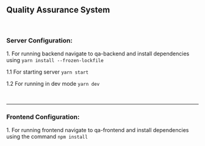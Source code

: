 <h2> Quality Assurance System </h2>
<br />
<h3>Server Configuration:</h3>
<p>1. For running backend navigate to qa-backend and install dependencies using <code>yarn install --frozen-lockfile</code></p>
<p style="margin-top : 4px;">1.1 For starting server <code>yarn start</code></p>

<p style="margin-top : 4px;">1.2 For running in dev mode <code>yarn dev</code></p>
<br />
<hr />
<h3>Frontend Configuration:</h3>
<p style="margin-top : 4px;">1. For running frontend navigate to qa-frontend and install dependencies using the command <code>npm install</code></p>
